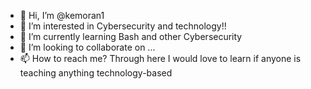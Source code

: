 - 👋 Hi, I’m @kemoran1
- 👀 I’m interested in Cybersecurity and technology!!
- 🌱 I’m currently learning Bash and other Cybersecurity 
- 💞️ I’m looking to collaborate on ...
- 📫 How to reach me? Through here I would love to learn if anyone is teaching anything technology-based

<!---
kemoran1/kemoran1 is a ✨ special ✨ repository because its `README.md` (this file) appears on your GitHub profile.
You can click the Preview link to take a look at your changes.
--->
